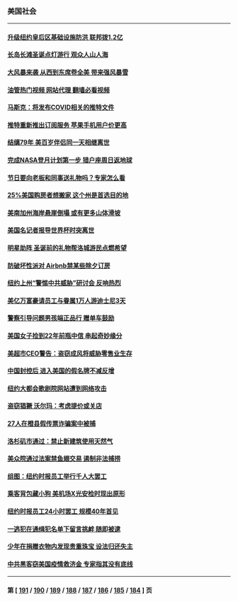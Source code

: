 ### 美国社会
---
#### [升级纽约皇后区基础设施防洪 联邦拨1.2亿](../../pages/ncid1078160/n13882961.md?12122045) 
#### [长岛长滩圣诞点灯游行 观众人山人海](../../pages/ncid1078160/n13883039.md?12122045) 
#### [大风暴来袭 从西到东席卷全美 带来强风暴雪](../../pages/ncid1078160/n13882882.md?12122045) 
#### [油管热门视频 网站代理 翻墙必看视频](http://138.2.39.72:81/youtube.html?epic-marker?12122045)
#### [马斯克：将发布COVID相关的推特文件](../../pages/ncid1078160/n13882793.md?12122045) 
#### [推特重新推出订阅服务 苹果手机用户价更高](../../pages/ncid1078160/n13882701.md?12122045) 
#### [结缡79年 美百岁伴侣同一天相继离世](../../pages/ncid1078160/n13882719.md?12122045) 
#### [完成NASA登月计划第一步 猎户座周日返地球](../../pages/ncid1078160/n13882704.md?12122045) 
#### [节日要向老板和同事送礼物吗？专家怎么看](../../pages/ncid1078160/n13882438.md?12122045) 
#### [25%美国购房者想搬家 这个州是首选目的地](../../pages/ncid1078160/n13882415.md?12122045) 
#### [美南加州海岸悬崖倒塌 或有更多山体滑坡](../../pages/ncid1078160/n13882411.md?12122045) 
#### [美国名记者报导世界杯时突离世](../../pages/ncid1078160/n13882198.md?12122045) 
#### [明星助阵 圣诞前的礼物帮洛城游民点燃希望](../../pages/ncid1078160/n13881980.md?12122045) 
#### [防破坏性派对 Airbnb禁某些除夕订房](../../pages/ncid1078160/n13881829.md?12122045) 
#### [纽约上州“警惕中共威胁”研讨会 反响热烈](../../pages/ncid1078160/n13881755.md?12122045) 
#### [美亿万富豪请员工与眷属1万人游迪士尼3天](../../pages/ncid1078160/n13881745.md?12122045) 
#### [警察引导问题男孩端正品行 赠单车鼓励](../../pages/ncid1078160/n13881442.md?12122045) 
#### [美国女子捡到22年前瓶中信 串起奇妙缘分](../../pages/ncid1078160/n13881494.md?12122045) 
#### [美超市CEO警告：盗窃成风将威胁零售业生存](../../pages/ncid1078160/n13881306.md?12122045) 
#### [中国封控后 进入美国的假名牌不减反增](../../pages/ncid1078160/n13881427.md?12122045) 
#### [纽约大都会歌剧院网站遭到网络攻击](../../pages/ncid1078160/n13881407.md?12122045) 
#### [盗窃猖獗 沃尔玛：考虑提价或关店](../../pages/ncid1078160/n13881247.md?12122045) 
#### [27人在橙县假传票诈骗案中被捕](../../pages/ncid1078160/n13881240.md?12122045) 
#### [洛杉矶市通过：禁止新建筑使用天然气](../../pages/ncid1078160/n13881189.md?12122045) 
#### [美众院通过法案禁鱼翅交易 遏制非法捕捞](../../pages/ncid1078160/n13881161.md?12122045) 
#### [组图：纽约时报员工举行千人大罢工](../../pages/ncid1078160/n13881099.md?12122045) 
#### [乘客背包藏小狗 美机场X光安检时现出原形](../../pages/ncid1078160/n13880783.md?12122045) 
#### [纽约时报员工24小时罢工 规模40年首见](../../pages/ncid1078160/n13881008.md?12122045) 
#### [一逃犯在通缉犯名单下留言挑衅 随即被逮](../../pages/ncid1078160/n13880763.md?12122045) 
#### [少年在捐赠衣物内发现贵重珠宝 设法归还失主](../../pages/ncid1078160/n13880661.md?12122045) 
#### [中共黑客窃美国疫情救济金 专家指其没有底线](../../pages/ncid1078160/n13880656.md?12122045) 

---
#### 第 [ [191](./191.md?12122045) / [190](./190.md?12122045) / [189](./189.md?12122045) / [188](./188.md?12122045) / [187](./187.md?12122045) / [186](./186.md?12122045) / [185](./185.md?12122045) / [184](./184.md?12122045) ] 页
